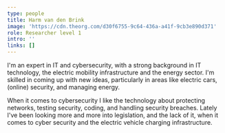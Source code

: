 ```yaml
---
type: people
title: Harm van den Brink
image: 'https://cdn.theorg.com/d30f6755-9c64-436a-a41f-9cb3e890d371'
role: Researcher level 1
intro: ''
links: []
---
```

I'm an expert in IT and cybersecurity, with a strong background in IT technology, the electric mobility infrastructure and the energy sector. I'm skilled in coming up with new ideas, particularly in areas like electric cars, (online) security, and managing energy.

When it comes to cybersecurity I like the technology about protecting networks, testing security, coding, and handling security breaches. Lately I've been looking more and more into legislation, and the lack of it, when it comes to cyber security and the electric vehicle charging infrastructure. 

